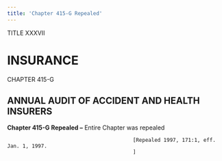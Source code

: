 ```yaml
---
title: 'Chapter 415-G Repealed'
---
```


TITLE XXXVII
                                             
INSURANCE
=============

CHAPTER 415-G
                                             
ANNUAL AUDIT OF ACCIDENT AND HEALTH INSURERS
--------------------------------------------

**Chapter 415-G Repealed –** Entire Chapter was repealed


                                             [Repealed 1997, 171:1, eff. Jan. 1, 1997.
                                             ]

